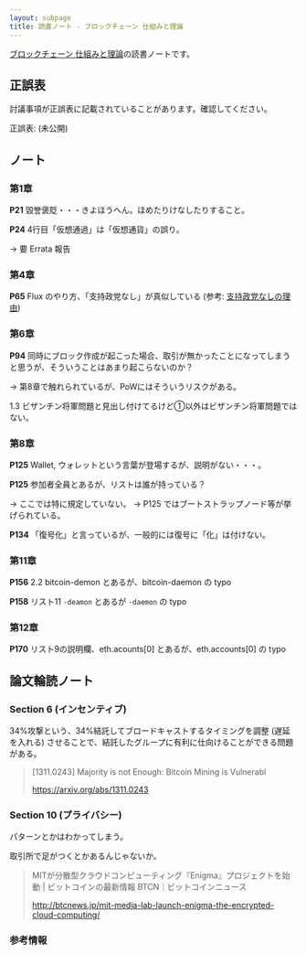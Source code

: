 ```yaml
---
layout: subpage
title: 読書ノート - ブロックチェーン 仕組みと理論
---
```


[ブロックチェーン 仕組みと理論](/workshop/9-blockchain)の読書ノートです。

## 正誤表

討議事項が正誤表に記載されていることがあります。確認してください。

正誤表: (未公開)

## ノート

### 第1章


**P21** 毀誉褒貶・・・きよほうへん。ほめたりけなしたりすること。

**P24** 4行目「仮想通過」は「仮想通貨」の誤り。

→ 要 Errata 報告

### 第4章

**P65** Flux のやり方、「支持政党なし」が真似している (参考: [支持政党なしの理由](http://xn--68jubz91pp0oypc1c.com/riyuu.html))

### 第6章

**P94** 同時にブロック作成が起こった場合、取引が無かったことになってしまうと思うが、そういうことはあまり起こらないのか？

→ 第8章で触れられているが、PoWにはそういうリスクがある。

1.3 ビザンチン将軍問題と見出し付けてるけど①以外はビザンチン将軍問題ではない。

### 第8章

**P125** Wallet, ウォレットという言葉が登場するが、説明がない・・・。

**P125** 参加者全員とあるが、リストは誰が持っている？

→ ここでは特に規定していない。
→ P125 ではブートストラップノード等が挙げられている。

**P134** 「復号化」と言っているが、一般的には復号に「化」は付けない。

### 第11章

**P156** 2.2 bitcoin-demon とあるが、bitcoin-daemon の typo

**P158** リスト11 `-deamon` とあるが `-daemon` の typo

### 第12章

**P170** リスト9の説明欄、eth.acounts[0] とあるが、eth.accounts[0] の typo


## 論文輪読ノート

### Section 6 (インセンティブ)

34%攻撃という、34%結託してブロードキャストするタイミングを調整 (遅延を入れる) させることで、結託したグループに有利に仕向けることができる問題がある。

> [1311.0243] Majority is not Enough: Bitcoin Mining is Vulnerabl
>
> https://arxiv.org/abs/1311.0243

### Section 10 (プライバシー)

パターンとかはわかってしまう。

取引所で足がつくとかあるんじゃないか。

> MITが分散型クラウドコンピューティング『Enigma』プロジェクトを始動 | ビットコインの最新情報 BTCN｜ビットコインニュース
>
> http://btcnews.jp/mit-media-lab-launch-enigma-the-encrypted-cloud-computing/


### 参考情報
